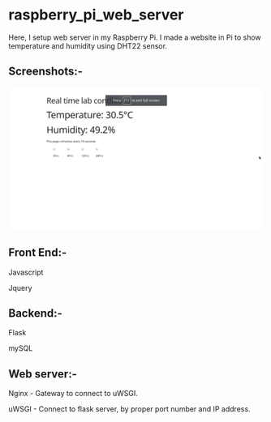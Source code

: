 # raspberry_pi_web_server

Here, I setup web server in my Raspberry Pi. I made a website in Pi to show temperature and humidity using DHT22 sensor. 

## Screenshots:-

![Alt text](Screenshots/page1.png?raw=true "Optional Title")


## Front End:-
Javascript

Jquery

## Backend:-
Flask

mySQL

## Web server:-
Nginx - Gateway to connect to uWSGI. 

uWSGI - Connect to flask server, by proper port number and IP address.
